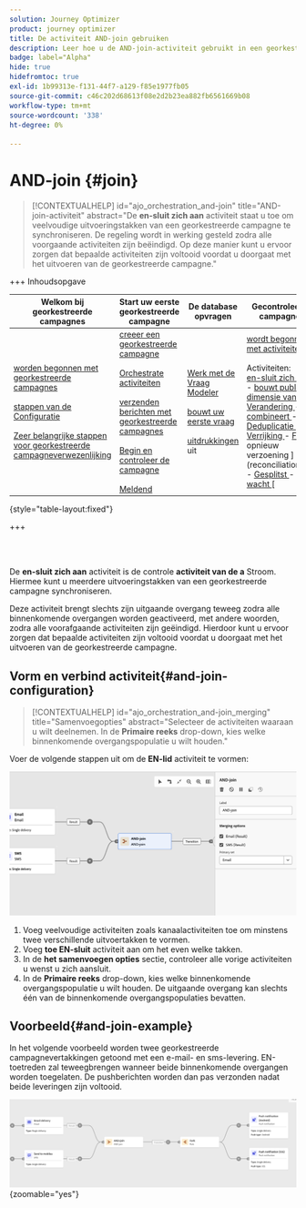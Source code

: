 ```yaml
---
solution: Journey Optimizer
product: journey optimizer
title: De activiteit AND-join gebruiken
description: Leer hoe u de AND-join-activiteit gebruikt in een georkestreerde campagne
badge: label="Alpha"
hide: true
hidefromtoc: true
exl-id: 1b99313e-f131-44f7-a129-f85e1977fb05
source-git-commit: c46c202d68613f08e2d2b23ea882fb6561669b08
workflow-type: tm+mt
source-wordcount: '338'
ht-degree: 0%

---
```


# AND-join {#join}

>[!CONTEXTUALHELP]
>id="ajo_orchestration_and-join"
>title="AND-join-activiteit"
>abstract="De **en-sluit zich aan** activiteit staat u toe om veelvoudige uitvoeringstakken van een georkestreerde campagne te synchroniseren. De regeling wordt in werking gesteld zodra alle voorgaande activiteiten zijn beëindigd. Op deze manier kunt u ervoor zorgen dat bepaalde activiteiten zijn voltooid voordat u doorgaat met het uitvoeren van de georkestreerde campagne."

+++ Inhoudsopgave

| Welkom bij georkestreerde campagnes | Start uw eerste georkestreerde campagne | De database opvragen | Gecontroleerde campagnes |
|---|---|---|---|
| [ worden begonnen met georkestreerde campagnes ](../gs-orchestrated-campaigns.md)<br/><br/>[ stappen van de Configuratie ](../configuration-steps.md)<br/><br/>[ Zeer belangrijke stappen voor georkestreerde campagneverwezenlijking ](../gs-campaign-creation.md) | [ creeer een georkestreerde campagne ](../create-orchestrated-campaign.md)<br/><br/>[ Orchestrate activiteiten ](../orchestrate-activities.md)<br/><br/>[ verzenden berichten met georkestreerde campagnes ](../send-messages.md)<br/><br/>[ Begin en controleer de campagne ](../start-monitor-campaigns.md)<br/><br/>[ Meldend ](../reporting-campaigns.md) | [ Werk met de Vraag Modeler ](../orchestrated-query-modeler.md)<br/><br/>[ bouwt uw eerste vraag ](../build-query.md)<br/><br/>[ uitdrukkingen ](../edit-expressions.md) uit | [ wordt begonnen met activiteiten ](about-activities.md)<br/><br/> Activiteiten:<br/>[ en-sluit zich aan ](and-join.md) - [ bouwt publiek ](build-audience.md) - [ dimensie van de Verandering ](change-dimension.md) - [ combineert ](combine.md) - [ Deduplicatie ](/deduplication.md) - [ Verrijking ](enrichment.md) - [ Fork ](fork.md) opnieuw verzoening ](reconciliation.md) - [ Gesplitst ](split.md) - [ wacht ](wait.md)[ |

{style="table-layout:fixed"}

+++

<br/><br/>

De **en-sluit zich aan** activiteit is de controle **activiteit van de a** Stroom. Hiermee kunt u meerdere uitvoeringstakken van een georkestreerde campagne synchroniseren.

Deze activiteit brengt slechts zijn uitgaande overgang teweeg zodra alle binnenkomende overgangen worden geactiveerd, met andere woorden, zodra alle voorafgaande activiteiten zijn geëindigd. Hierdoor kunt u ervoor zorgen dat bepaalde activiteiten zijn voltooid voordat u doorgaat met het uitvoeren van de georkestreerde campagne.

## Vorm en verbind activiteit{#and-join-configuration}

>[!CONTEXTUALHELP]
>id="ajo_orchestration_and-join_merging"
>title="Samenvoegopties"
>abstract="Selecteer de activiteiten waaraan u wilt deelnemen. In de **Primaire reeks** drop-down, kies welke binnenkomende overgangspopulatie u wilt houden."

Voer de volgende stappen uit om de **EN-lid** activiteit te vormen:

![](../assets/workflow-andjoin.png)

1. Voeg veelvoudige activiteiten zoals kanaalactiviteiten toe om minstens twee verschillende uitvoertakken te vormen.
1. Voeg **toe EN-sluit** activiteit aan om het even welke takken.
1. In de **het samenvoegen opties** sectie, controleer alle vorige activiteiten u wenst u zich aansluit.
1. In de **Primaire reeks** drop-down, kies welke binnenkomende overgangspopulatie u wilt houden. De uitgaande overgang kan slechts één van de binnenkomende overgangspopulaties bevatten.

## Voorbeeld{#and-join-example}

In het volgende voorbeeld worden twee georkestreerde campagnevertakkingen getoond met een e-mail- en sms-levering. EN-toetreden zal teweegbrengen wanneer beide binnenkomende overgangen worden toegelaten. De pushberichten worden dan pas verzonden nadat beide leveringen zijn voltooid.

![](../assets/workflow-andjoin-example.png){zoomable="yes"}
